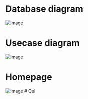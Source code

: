 # Database diagram
![image](https://github.com/nvcong1710/website_ban_sach/assets/91941271/78ac8cf3-f1ad-4af5-b948-78c8149f3758)
# Usecase diagram
![image](https://github.com/nvcong1710/website_ban_sach/assets/91941271/f91ee856-018c-4a48-9812-68414dcd3227)
# Homepage
![image](https://github.com/nvcong1710/website_ban_sach/assets/91941271/33660f88-bc4a-4cc8-b66f-6cf2c1636211)
#   Q u i  
 